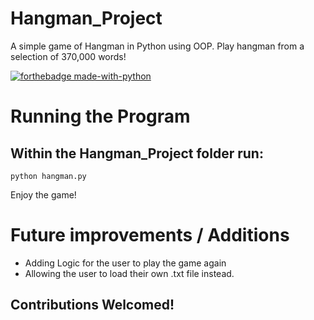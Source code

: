 # Hangman_Project

A simple game of Hangman in Python using OOP.
Play hangman from a selection of 370,000 words! 

[![forthebadge made-with-python](http://ForTheBadge.com/images/badges/made-with-python.svg)](https://www.python.org/)

# Running the Program 

## Within the Hangman_Project folder run: 

```
python hangman.py 

```

Enjoy the game! 

# Future improvements / Additions

- Adding Logic for the user to play the game again
- Allowing the user to load their own .txt file instead. 

## Contributions Welcomed! 

